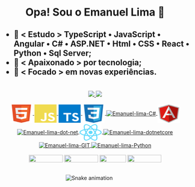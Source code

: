 <h1 align="center">Opa! Sou o Emanuel Lima 👋</h1>


<h2>
  <ul>
    <li> 🌱 < Estudo > <strong>TypeScript • JavaScript • Angular • C# • ASP.NET • Html • CSS • React • Python • Sql Server</strong>;</li>
    <li> 📲 < Apaixonado > por tecnologia;</li> 
    <li> 🚀 < Focado > em novas experiências.</li>
  </ul>
</h2>

  <br>
<div align="center" style="display: inline_block">
  <a href="https://github.com/Emanuel-lima">
    
  <img height="180em" src="https://github-readme-stats.vercel.app/api?username=Emanuel-lima&show_icons=true&theme=synthwave&include_all_commits=true&count_private=true"/>
  <img height="180em" src="https://github-readme-stats.vercel.app/api/top-langs/?username=Emanuel-lima&layout=compact&langs_count=7&theme=synthwave"/>

</div>
 
  <div align="center" style="display: inline_block"><br>
  <img align="center" alt="Emanuel-lima-HTML" height="50" width="60" src="https://raw.githubusercontent.com/devicons/devicon/1119b9f84c0290e0f0b38982099a2bd027a48bf1/icons/html5/html5-original.svg">
  <img align="center" alt="Emanuel-lima-JS" height="50" width="60" src="https://raw.githubusercontent.com/devicons/devicon/master/icons/javascript/javascript-plain.svg">
  <img align="center" alt="Emanuel-lima-TS" height="50" width="60" src="https://raw.githubusercontent.com/devicons/devicon/master/icons/typescript/typescript-plain.svg">
  <img align="center" alt="Emanuel-lima-CSS" height="50" width="60" src="https://raw.githubusercontent.com/devicons/devicon/1119b9f84c0290e0f0b38982099a2bd027a48bf1/icons/css3/css3-original.svg">
  <img align="center" alt="Emanuel-lima-C#" height="50" width="60" src="https://cdn.jsdelivr.net/gh/devicons/devicon/icons/csharp/csharp-original.svg" />
  <img align="center" alt="Emanuel-lima-Angular" height="50" width="60" src="https://raw.githubusercontent.com/devicons/devicon/1119b9f84c0290e0f0b38982099a2bd027a48bf1/icons/angularjs/angularjs-original.svg" />
  <img align="center" alt="Emanuel-lima-dot-net" height="50" width="60" src="https://cdn.jsdelivr.net/gh/devicons/devicon/icons/dot-net/dot-net-original.svg">
  <img align="center" alt="Emanuel-lima-React" height="50" width="60" src="https://raw.githubusercontent.com/devicons/devicon/1119b9f84c0290e0f0b38982099a2bd027a48bf1/icons/react/react-original.svg" />
  <img align="center" alt="Emanuel-lima-dotnetcore" height="50" width="60" src="https://cdn.jsdelivr.net/gh/devicons/devicon/icons/dotnetcore/dotnetcore-original.svg">
  <img align="center" alt="Emanuel-lima-GIT" height="50" width="60"     src="https://cdn.jsdelivr.net/gh/devicons/devicon/icons/git/git-original.svg" /> 
  <img align="center" alt="Emanuel-lima-Python" height="50" width="60" src="https://cdn.jsdelivr.net/gh/devicons/devicon/icons/python/python-original.svg" />
  </div>
  
  <div align="center" style="display: inline_block"><br>
   <a href="https://instagram.com/emanuelb.lima" target="_blank"><img src="https://img.shields.io/badge/-Instagram-%23E4405F?style=for-the-  badge&logo=instagram&logoColor=white" height="20" width="90" target="_blank"></a>
   <a href="https://discord.gg/emanuelb.lima" target="_blank"><img src="https://img.shields.io/badge/Discord-7289DA?style=for-the-  badge&logo=discord&logoColor=white" height="20" width="90" target="_blank"></a> 
   <a href = "mailto:emanuel.brlima@gmail.com"><img src="https://img.shields.io/badge/-Gmail-%23333?style=for-the-  badge&logo=gmail&logoColor=white" height="20" width="70" target="_blank"></a>
   <a href="https://www.linkedin.com/in/emanuel-lima-1b0b42204" target="_blank"><img src="https://img.shields.io/badge/-LinkedIn-%230077B5?  style=for-the-badge&logo=linkedin&logoColor=white" height="20" width="90" target="_blank"></a><br>                    
  </div>  
  
  
  ##
  
  <div align="center"> 

  ![Snake animation](https://github.com/Emanuel-lima/Perfil_Emanuel/blob/output/github-contribution-grid-snake.svg)
    
  </div>
